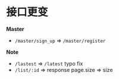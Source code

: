 # 接口更变

**Master**

- `/master/sign_up` => `/master/register`

**Note**

- `/lastest` => `/latest` typo fix
- `/list/:id` => response page.size => size
